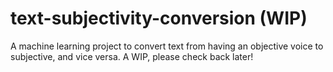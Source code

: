 # text-subjectivity-conversion (WIP)

A machine learning project to convert text from having an objective voice to subjective, and vice versa. A WIP, please check back later!
